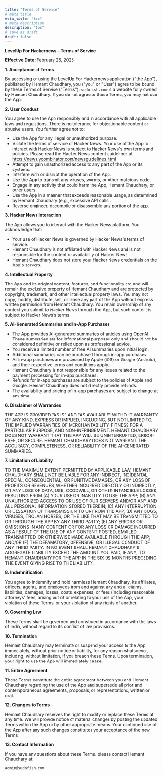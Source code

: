 ```yaml
---
title: "Terms of Service"
# meta title
meta_title: "tos"
# meta description
description: "tos"
# save as draft
draft: false
---
```


**LevelUp For Hackernews - Terms of Service**

**Effective Date:** February 25, 2025

**1. Acceptance of Terms**

By accessing or using the LevelUp For Hackernews application ("the App"), published by Hemant Chaudhary, you ("you" or "User") agree to be bound by these Terms of Service ("Terms"). `sudofish.com` is a website fully owned by Hemant Chaudhary. If you do not agree to these Terms, you may not use the App.

**2. User Conduct**

You agree to use the App responsibly and in accordance with all applicable laws and regulations. There is no tolerance for objectionable content or abusive users. You further agree *not* to:

*   Use the App for any illegal or unauthorized purpose.
*   Violate the terms of service of Hacker News. Your use of the App to interact with Hacker News is subject to Hacker News's own terms and policies. Please read the Hacker News content guidelines at https://news.ycombinator.com/newsguidelines.html
*   Attempt to gain unauthorized access to any part of the App or its systems.
*   Interfere with or disrupt the operation of the App.
*   Use the App to transmit any viruses, worms, or other malicious code.
*   Engage in any activity that could harm the App, Hemant Chaudhary, or other users.
*   Use the App in a manner that exceeds reasonable usage, as determined by Hemant Chaudhary (e.g., excessive API calls).
*   Reverse engineer, decompile or disassemble any portion of the app.

**3. Hacker News Interaction**

The App allows you to interact with the Hacker News platform. You acknowledge that:

*   Your use of Hacker News is governed by Hacker News's terms of service.
*   Hemant Chaudhary is not affiliated with Hacker News and is not responsible for the content or availability of Hacker News.
*   Hemant Chaudhary does not store your Hacker News credentials on the App's servers.

**4. Intellectual Property**

The App and its original content, features, and functionality are and will remain the exclusive property of Hemant Chaudhary and are protected by copyright, trademark, and other intellectual property laws. You may not copy, modify, distribute, sell, or lease any part of the App without express written permission from Hemant Chaudhary. You retain ownership of any content you submit *to Hacker News* through the App, but such content is subject to Hacker News's terms.

**5. AI-Generated Summaries and In-App Purchases**

*   The App provides AI-generated summaries of articles using OpenAI. These summaries are for informational purposes only and should not be considered definitive or relied upon as professional advice.
*   You receive a limited number of free AI summaries upon initial login.
*   Additional summaries can be purchased through in-app purchases.
*   All in-app purchases are processed by Apple (iOS) or Google (Android), and their respective terms and conditions apply.
*   Hemant Chaudhary is not responsible for any issues related to the payment processing for in-app purchases.
*   Refunds for in-app purchases are subject to the policies of Apple and Google. Hemant Chaudhary does not directly provide refunds.
*   The availability and pricing of in-app purchases are subject to change at any time.

**6. Disclaimer of Warranties**

THE APP IS PROVIDED "AS IS" AND "AS AVAILABLE" WITHOUT WARRANTY OF ANY KIND, EXPRESS OR IMPLIED, INCLUDING, BUT NOT LIMITED TO, THE IMPLIED WARRANTIES OF MERCHANTABILITY, FITNESS FOR A PARTICULAR PURPOSE, AND NON-INFRINGEMENT. HEMANT CHAUDHARY DOES NOT WARRANT THAT THE APP WILL BE UNINTERRUPTED, ERROR-FREE, OR SECURE. HEMANT CHAUDHARY DOES NOT WARRANT THE ACCURACY, COMPLETENESS, OR RELIABILITY OF THE AI-GENERATED SUMMARIES.

**7. Limitation of Liability**

TO THE MAXIMUM EXTENT PERMITTED BY APPLICABLE LAW, HEMANT CHAUDHARY SHALL NOT BE LIABLE FOR ANY INDIRECT, INCIDENTAL, SPECIAL, CONSEQUENTIAL, OR PUNITIVE DAMAGES, OR ANY LOSS OF PROFITS OR REVENUES, WHETHER INCURRED DIRECTLY OR INDIRECTLY, OR ANY LOSS OF DATA, USE, GOODWILL, OR OTHER INTANGIBLE LOSSES, RESULTING FROM (A) YOUR USE OR INABILITY TO USE THE APP; (B) ANY UNAUTHORIZED ACCESS TO OR USE OF OUR SERVERS AND/OR ANY AND ALL PERSONAL INFORMATION STORED THEREIN; (C) ANY INTERRUPTION OR CESSATION OF TRANSMISSION TO OR FROM THE APP; (D) ANY BUGS, VIRUSES, TROJAN HORSES, OR THE LIKE THAT MAY BE TRANSMITTED TO OR THROUGH THE APP BY ANY THIRD PARTY; (E) ANY ERRORS OR OMISSIONS IN ANY CONTENT OR FOR ANY LOSS OR DAMAGE INCURRED AS A RESULT OF THE USE OF ANY CONTENT POSTED, EMAILED, TRANSMITTED, OR OTHERWISE MADE AVAILABLE THROUGH THE APP; AND/OR (F) THE DEFAMATORY, OFFENSIVE, OR ILLEGAL CONDUCT OF ANY THIRD PARTY. IN NO EVENT SHALL HEMANT CHAUDHARY'S AGGREGATE LIABILITY EXCEED THE AMOUNT YOU PAID, IF ANY, TO HEMANT CHAUDHARY FOR THE APP IN THE SIX (6) MONTHS PRECEDING THE EVENT GIVING RISE TO THE LIABILITY.

**8. Indemnification**

You agree to indemnify and hold harmless Hemant Chaudhary, its affiliates, officers, agents, and employees from and against any and all claims, liabilities, damages, losses, costs, expenses, or fees (including reasonable attorneys' fees) arising out of or relating to your use of the App, your violation of these Terms, or your violation of any rights of another.

**9. Governing Law**

These Terms shall be governed and construed in accordance with the laws of India, without regard to its conflict of law provisions.

**10. Termination**

Hemant Chaudhary may terminate or suspend your access to the App immediately, without prior notice or liability, for any reason whatsoever, including, without limitation, if you breach these Terms. Upon termination, your right to use the App will immediately cease.

**11. Entire Agreement**

These Terms constitute the entire agreement between you and Hemant Chaudhary regarding the use of the App and supersede all prior and contemporaneous agreements, proposals, or representations, written or oral.

**12. Changes to Terms**

Hemant Chaudhary reserves the right to modify or replace these Terms at any time. We will provide notice of material changes by posting the updated Terms within the App or by other appropriate means. Your continued use of the App after any such changes constitutes your acceptance of the new Terms.

**13. Contact Information**

If you have any questions about these Terms, please contact Hemant Chaudhary at:

`admin@sudofish.com`